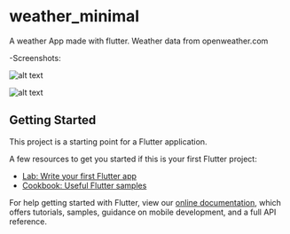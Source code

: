 # weather_minimal
A weather App made with flutter.
Weather data from openweather.com

-Screenshots:

![alt text](https://lh5.googleusercontent.com/wCYBpS8v7pzjxUip6E--zj0H58AsYKqOQW7jTCWqVkJmdFyl1zPujtF_HB8G13Tva3mNXmOpkYC1gET7proxfr7tJ2FeomezQx9QMGONkJjsMjd1FIg=w1280)

![alt text](https://lh6.googleusercontent.com/7YU8edoqFIIoPIOnN46b8MRq-4k78j9efJ_nmf-cCGO0pmte4Ux8Me0B5lXviSlIPZlBdSqze6NYDCNwTzPiwVAWDPLecNwqpRzqQAe_2y0MvsmBdYXG=w1280)


## Getting Started

This project is a starting point for a Flutter application.

A few resources to get you started if this is your first Flutter project:

- [Lab: Write your first Flutter app](https://flutter.dev/docs/get-started/codelab)
- [Cookbook: Useful Flutter samples](https://flutter.dev/docs/cookbook)

For help getting started with Flutter, view our
[online documentation](https://flutter.dev/docs), which offers tutorials,
samples, guidance on mobile development, and a full API reference.
